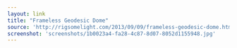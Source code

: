 ```yaml
---
layout: link
title: "Frameless Geodesic Dome"
source: 'http://rigsomelight.com/2013/09/09/frameless-geodesic-dome.html'
screenshot: 'screenshots/1b0023a4-fa28-4c87-8d07-8052d1155948.jpg'
---
```


